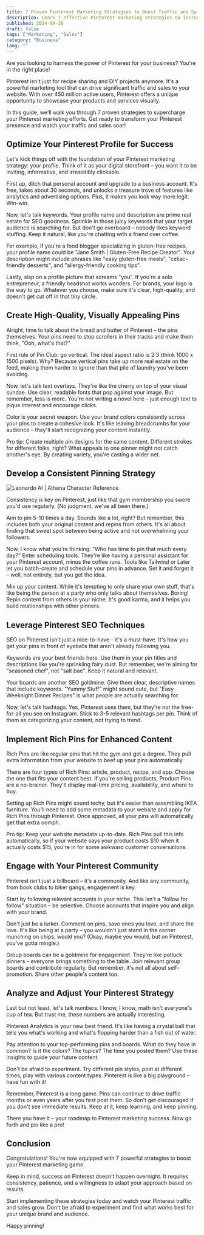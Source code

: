 ```yaml
---
title: 7 Proven Pinterest Marketing Strategies to Boost Traffic and Sales (2024)
description: Learn 7 effective Pinterest marketing strategies to increase your website traffic and boost sales. Discover how to optimize your pins, boards, and profile for maximum impact in 2024.
published: 2024-09-28
draft: false
tags: ["Marketing", "Sales"]
category: "Business"
lang: ""
---
```


<!-- ![Hero Image](./heroImage.jpg) -->

Are you looking to harness the power of Pinterest for your business? You're in the right place!

Pinterest isn't just for recipe sharing and DIY projects anymore. It's a powerful marketing tool that can drive significant traffic and sales to your website. With over 450 million active users, Pinterest offers a unique opportunity to showcase your products and services visually.

In this guide, we'll walk you through 7 proven strategies to supercharge your Pinterest marketing efforts. Get ready to transform your Pinterest presence and watch your traffic and sales soar!


## Optimize Your Pinterest Profile for Success

Let's kick things off with the foundation of your Pinterest marketing strategy: your profile. Think of it as your digital storefront – you want it to be inviting, informative, and irresistibly clickable.

First up, ditch that personal account and upgrade to a business account. It's free, takes about 30 seconds, and unlocks a treasure trove of features like analytics and advertising options. Plus, it makes you look way more legit. Win-win.

Now, let's talk keywords. Your profile name and description are prime real estate for SEO goodness. Sprinkle in those juicy keywords that your target audience is searching for. But don't go overboard – nobody likes keyword stuffing. Keep it natural, like you're chatting with a friend over coffee.

For example, if you're a food blogger specializing in gluten-free recipes, your profile name could be "Jane Smith | Gluten-Free Recipe Creator". Your description might include phrases like "easy gluten-free meals", "celiac-friendly desserts", and "allergy-friendly cooking tips".

Lastly, slap on a profile picture that screams "you". If you're a solo entrepreneur, a friendly headshot works wonders. For brands, your logo is the way to go. Whatever you choose, make sure it's clear, high-quality, and doesn't get cut off in that tiny circle.

## Create High-Quality, Visually Appealing Pins

Alright, time to talk about the bread and butter of Pinterest – the pins themselves. Your pins need to stop scrollers in their tracks and make them think, "Ooh, what's that?"

First rule of Pin Club: go vertical. The ideal aspect ratio is 2:3 (think 1000 x 1500 pixels). Why? Because vertical pins take up more real estate on the feed, making them harder to ignore than that pile of laundry you've been avoiding.

Now, let's talk text overlays. They're like the cherry on top of your visual sundae. Use clear, readable fonts that pop against your image. But remember, less is more. You're not writing a novel here – just enough text to pique interest and encourage clicks.

Color is your secret weapon. Use your brand colors consistently across your pins to create a cohesive look. It's like leaving breadcrumbs for your audience – they'll start recognizing your content instantly.

Pro tip: Create multiple pin designs for the same content. Different strokes for different folks, right? What appeals to one pinner might not catch another's eye. By creating variety, you're casting a wider net.

## Develop a Consistent Pinning Strategy

![Leonardo AI | Athena Character Reference](https://res-3.cloudinary.com/ddicetqs5/image/upload/f_auto,fl_force_strip,q_auto:best/v1/wayfinder-ghost-blog/athena_halloween_2XbehlYk)

Consistency is key on Pinterest, just like that gym membership you swore you'd use regularly. (No judgment, we've all been there.)

Aim to pin 5-10 times a day. Sounds like a lot, right? But remember, this includes both your original content and repins from others. It's all about finding that sweet spot between being active and not overwhelming your followers.

Now, I know what you're thinking: "Who has time to pin that much every day?" Enter scheduling tools. They're like having a personal assistant for your Pinterest account, minus the coffee runs. Tools like Tailwind or Later let you batch-create and schedule your pins in advance. Set it and forget it – well, not entirely, but you get the idea.

Mix up your content. While it's tempting to only share your own stuff, that's like being the person at a party who only talks about themselves. Boring! Repin content from others in your niche. It's good karma, and it helps you build relationships with other pinners.

## Leverage Pinterest SEO Techniques

SEO on Pinterest isn't just a nice-to-have – it's a must-have. It's how you get your pins in front of eyeballs that aren't already following you.

Keywords are your best friends here. Use them in your pin titles and descriptions like you're sprinkling fairy dust. But remember, we're aiming for "seasoned chef", not "salt bae". Keep it natural and relevant.

Your boards are another SEO goldmine. Give them clear, descriptive names that include keywords. "Yummy Stuff" might sound cute, but "Easy Weeknight Dinner Recipes" is what people are actually searching for.

Now, let's talk hashtags. Yes, Pinterest uses them, but they're not the free-for-all you see on Instagram. Stick to 3-5 relevant hashtags per pin. Think of them as categorizing your content, not trying to trend.

## Implement Rich Pins for Enhanced Content

Rich Pins are like regular pins that hit the gym and got a degree. They pull extra information from your website to beef up your pins automatically.

There are four types of Rich Pins: article, product, recipe, and app. Choose the one that fits your content best. If you're selling products, Product Pins are a no-brainer. They'll display real-time pricing, availability, and where to buy.

Setting up Rich Pins might sound techy, but it's easier than assembling IKEA furniture. You'll need to add some metadata to your website and apply for Rich Pins through Pinterest. Once approved, all your pins will automatically get that extra oomph.

Pro tip: Keep your website metadata up-to-date. Rich Pins pull this info automatically, so if your website says your product costs $10 when it actually costs $15, you're in for some awkward customer conversations.

## Engage with Your Pinterest Community

Pinterest isn't just a billboard – it's a community. And like any community, from book clubs to biker gangs, engagement is key.

Start by following relevant accounts in your niche. This isn't a "follow for follow" situation – be selective. Choose accounts that inspire you and align with your brand.

Don't just be a lurker. Comment on pins, save ones you love, and share the love. It's like being at a party – you wouldn't just stand in the corner munching on chips, would you? (Okay, maybe you would, but on Pinterest, you've gotta mingle.)

Group boards can be a goldmine for engagement. They're like potluck dinners – everyone brings something to the table. Join relevant group boards and contribute regularly. But remember, it's not all about self-promotion. Share other people's content too.

## Analyze and Adjust Your Pinterest Strategy

Last but not least, let's talk numbers. I know, I know, math isn't everyone's cup of tea. But trust me, these numbers are actually interesting.

Pinterest Analytics is your new best friend. It's like having a crystal ball that tells you what's working and what's flopping harder than a fish out of water.

Pay attention to your top-performing pins and boards. What do they have in common? Is it the colors? The topics? The time you posted them? Use these insights to guide your future content.

Don't be afraid to experiment. Try different pin styles, post at different times, play with various content types. Pinterest is like a big playground – have fun with it!

Remember, Pinterest is a long game. Pins can continue to drive traffic months or even years after you first post them. So don't get discouraged if you don't see immediate results. Keep at it, keep learning, and keep pinning.

There you have it – your roadmap to Pinterest marketing success. Now go forth and pin like a pro!

## Conclusion

Congratulations! You're now equipped with 7 powerful strategies to boost your Pinterest marketing game.

Keep in mind, success on Pinterest doesn't happen overnight. It requires consistency, patience, and a willingness to adapt your approach based on results.

Start implementing these strategies today and watch your Pinterest traffic and sales grow. Don't be afraid to experiment and find what works best for your unique brand and audience.

Happy pinning!
